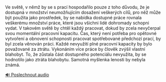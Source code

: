 
Ve světě, v němž by se s prací hospodařilo pouze z toho důvodu, že je dostupná v množství neumožňujícím dosažení veškerých cílů, pro něž může být použita jako prostředek, by se nabídka dostupné práce rovnala veškerému množství práce, které jsou všichni lidé dohromady schopni vydat. V takovém světě by chtěl každý pracovat, dokud by zcela nevyčerpal svou momentální pracovní kapacitu. Čas, který není potřeba pro opětovné vytvoření a obnovení schopnosti pracovat spotřebované předchozí prací, by byl zcela věnován práci. Každé nevyužití plné pracovní kapacity by bylo považované za ztrátu. Vykonáním více práce by člověk zvýšil vlastní blahobyt. To, že zůstala část dostupného potenciálu nevyužita, by se hodnotilo jako ztráta blahobytu. Samotná myšlenka lenosti by nebyla známá.

[🔊 Poslechnout audio](/data/7-paragraphs/audio/chapter_32/para_009-Ve-svt-v-nm-by-se-s-prac-hospodailo-pouze-z.mp3)
